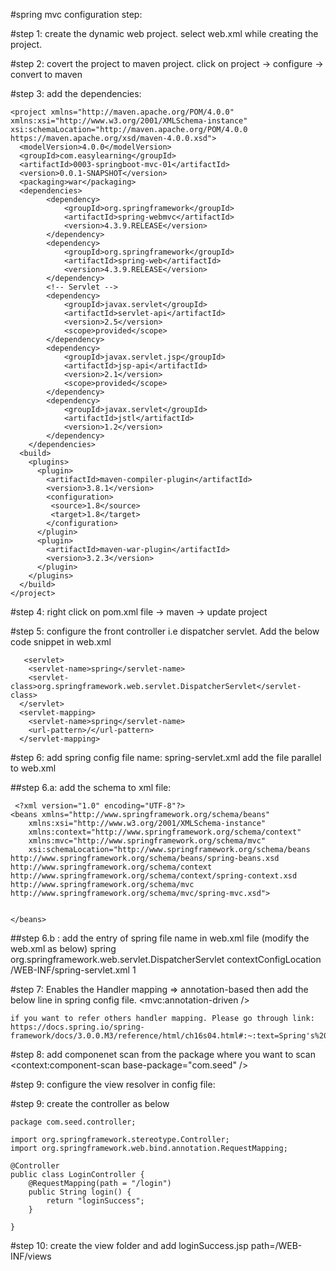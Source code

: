 #spring mvc configuration step:

#step 1: create the dynamic web project. select web.xml while creating the project.

#step 2: covert the project to maven project.
       click on project  -> configure -> convert to maven
       

#step 3: add the dependencies:

	<project xmlns="http://maven.apache.org/POM/4.0.0" xmlns:xsi="http://www.w3.org/2001/XMLSchema-instance" xsi:schemaLocation="http://maven.apache.org/POM/4.0.0 https://maven.apache.org/xsd/maven-4.0.0.xsd">
	  <modelVersion>4.0.0</modelVersion>
	  <groupId>com.easylearning</groupId>
	  <artifactId>0003-springboot-mvc-01</artifactId>
	  <version>0.0.1-SNAPSHOT</version>
	  <packaging>war</packaging>
	  <dependencies>
			<dependency>
				<groupId>org.springframework</groupId>
				<artifactId>spring-webmvc</artifactId>
				<version>4.3.9.RELEASE</version>
			</dependency>
			<dependency>
				<groupId>org.springframework</groupId>
				<artifactId>spring-web</artifactId>
				<version>4.3.9.RELEASE</version>
			</dependency>
			<!-- Servlet -->
			<dependency>
				<groupId>javax.servlet</groupId>
				<artifactId>servlet-api</artifactId>
				<version>2.5</version>
				<scope>provided</scope>
			</dependency>
			<dependency>
				<groupId>javax.servlet.jsp</groupId>
				<artifactId>jsp-api</artifactId>
				<version>2.1</version>
				<scope>provided</scope>
			</dependency>
			<dependency>
				<groupId>javax.servlet</groupId>
				<artifactId>jstl</artifactId>
				<version>1.2</version>
			</dependency>
		</dependencies>
	  <build>
	    <plugins>
	      <plugin>
	        <artifactId>maven-compiler-plugin</artifactId>
	        <version>3.8.1</version>
	        <configuration>
	         <source>1.8</source>
			 <target>1.8</target>
	        </configuration>
	      </plugin>
	      <plugin>
	        <artifactId>maven-war-plugin</artifactId>
	        <version>3.2.3</version>
	      </plugin>
	    </plugins>
	  </build>
	</project>


#step 4: right click on pom.xml file -> maven -> update project


#step 5: configure the front controller i.e dispatcher servlet. Add the below code snippet in web.xml

	   <servlet>
	  	<servlet-name>spring</servlet-name>
	  	<servlet-class>org.springframework.web.servlet.DispatcherServlet</servlet-class>
	  </servlet>
	  <servlet-mapping>
	  	<servlet-name>spring</servlet-name>
	  	<url-pattern>/</url-pattern>
	  </servlet-mapping> 

      

#step 6: add spring config file
	  name: spring-servlet.xml
	add the file parallel to web.xml

##step 6.a:  add the schema to xml file:
    
	 <?xml version="1.0" encoding="UTF-8"?>
	<beans xmlns="http://www.springframework.org/schema/beans"
		xmlns:xsi="http://www.w3.org/2001/XMLSchema-instance"
		xmlns:context="http://www.springframework.org/schema/context"
		xmlns:mvc="http://www.springframework.org/schema/mvc"
		xsi:schemaLocation="http://www.springframework.org/schema/beans
	http://www.springframework.org/schema/beans/spring-beans.xsd
	http://www.springframework.org/schema/context
	http://www.springframework.org/schema/context/spring-context.xsd
	http://www.springframework.org/schema/mvc
	http://www.springframework.org/schema/mvc/spring-mvc.xsd">
	
		
	</beans>


##step 6.b : add the entry of spring file name in web.xml file (modify the web.xml as below)
	  <servlet>
	  		<servlet-name>spring</servlet-name>
	  		<servlet-class>org.springframework.web.servlet.DispatcherServlet</servlet-class>
	  		<init-param>
				<param-name>contextConfigLocation</param-name>
				<param-value>/WEB-INF/spring-servlet.xml</param-value>
			</init-param>
			<load-on-startup>1</load-on-startup>
	  </servlet>
    
 
#step 7: Enables the Handler mapping => annotation-based then add the below line in spring config file.
	<mvc:annotation-driven />
	
	if you want to refer others handler mapping. Please go through link: 
	https://docs.spring.io/spring-framework/docs/3.0.0.M3/reference/html/ch16s04.html#:~:text=Spring's%20handler%20mapping%20mechanism%20has,springframework.
	
#step 8: add componenet scan from the  package where you want to scan
        <context:component-scan base-package="com.seed" />
        
 
#step 9: configure the view resolver in config file:
     <!-- Resolves views selected for rendering by @Controllers to .jsp resources in the /WEB-INF/views directory -->
	<bean
		class="org.springframework.web.servlet.view.InternalResourceViewResolver">
		<property name="prefix" value="/WEB-INF/views/" />
		<property name="suffix" value=".jsp" />
	</bean>
	
#step 9: create the controller as below

	package com.seed.controller;
	
	import org.springframework.stereotype.Controller;
	import org.springframework.web.bind.annotation.RequestMapping;
	
	@Controller
	public class LoginController {
		@RequestMapping(path = "/login")
		public String login() {
			return "loginSuccess";
		}
	
	}

#step 10: create the view folder and add loginSuccess.jsp
 	 path=/WEB-INF/views
 	 
